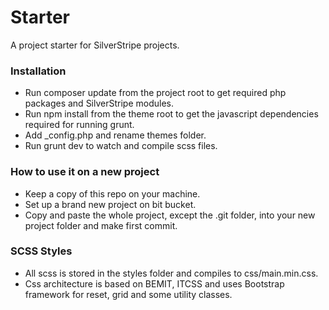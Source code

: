 # Starter
A project starter for SilverStripe projects.

### Installation ###
* Run composer update from the project root to get required php packages and SilverStripe modules.
* Run npm install from the theme root to get the javascript dependencies required for running grunt.
* Add _config.php and rename themes folder.
* Run grunt dev to watch and compile scss files.

### How to use it on a new project ###
* Keep a copy of this repo on your machine.
* Set up a brand new project on bit bucket.
* Copy and paste the whole project, except the .git folder, into your new project folder and make first commit.

### SCSS Styles ###
* All scss is stored in the styles folder and compiles to css/main.min.css.
* Css architecture is based on BEMIT, ITCSS and uses Bootstrap framework for reset, grid and some utility classes.